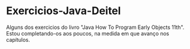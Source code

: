 # Exercicios-Java-Deitel
Alguns dos exercicios do livro "Java How To Program Early Objects 11th". Estou completando-os aos poucos, na medida em que avanço nos capítulos.
